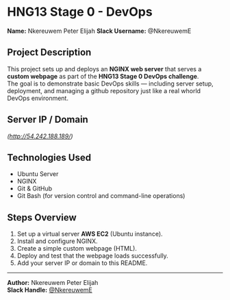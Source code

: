 # HNG13 Stage 0 - DevOps

**Name:** Nkereuwem Peter Elijah
**Slack Username:** @NkereuwemE

## Project Description
This project sets up and deploys an **NGINX web server** that serves a **custom webpage** as part of the **HNG13 Stage 0 DevOps challenge**.  
The goal is to demonstrate basic DevOps skills — including server setup, deployment, and managing a github repository just like a real whorld DevOps environment.

## Server IP / Domain
*(http://54.242.188.189/)*

## Technologies Used
- Ubuntu Server 
- NGINX 
- Git & GitHub
- Git Bash (for version control and command-line operations)

## Steps Overview
1. Set up a virtual server **AWS EC2** (Ubuntu instance).
2. Install and configure NGINX.  
3. Create a simple custom webpage (HTML).  
4. Deploy and test that the webpage loads successfully.  
5. Add your server IP or domain to this README.

---

**Author:** Nkereuwem Peter Elijah  
**Slack Handle:** [@NkereuwemE](https://hng.tech/slack)
